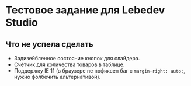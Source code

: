 # Тестовое задание для Lebedev Studio

## Что не успела сделать
* Задизейбленное состояние кнопок для слайдера.
* Счётчик для количества товаров в таблице.
* Поддержку IE 11 (в браузере не пофиксен баг с `margin-right: auto;`, нужно фолбечить альтернативой).
